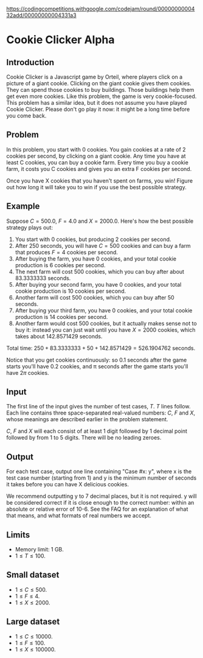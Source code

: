 https://codingcompetitions.withgoogle.com/codejam/round/0000000000432add/00000000004331a3

# Cookie Clicker Alpha

## Introduction

Cookie Clicker is a Javascript game by Orteil, where players click on a picture
of a giant cookie. Clicking on the giant cookie gives them cookies. They can
spend those cookies to buy buildings. Those buildings help them get even more
cookies. Like this problem, the game is very cookie-focused. This problem has a
similar idea, but it does not assume you have played Cookie Clicker. Please
don't go play it now: it might be a long time before you come back.

## Problem

In this problem, you start with 0 cookies. You gain cookies at a rate of 2
cookies per second, by clicking on a giant cookie. Any time you have at least C
cookies, you can buy a cookie farm. Every time you buy a cookie farm, it costs
you C cookies and gives you an extra F cookies per second.

Once you have X cookies that you haven't spent on farms, you win! Figure out
how long it will take you to win if you use the best possible strategy.

## Example

Suppose $C = 500.0$, $F = 4.0$ and $X = 2000.0$. Here's how the best possible strategy
plays out:

1. You start with 0 cookies, but producing 2 cookies per second.
1. After 250 seconds, you will have $C = 500$ cookies and can buy a farm that
produces $F = 4$ cookies per second.
1. After buying the farm, you have 0 cookies, and your total cookie
production is 6 cookies per second.
1. The next farm will cost 500 cookies, which you can buy after about
83.3333333 seconds.
1. After buying your second farm, you have 0 cookies, and your total
cookie production is 10 cookies per second.
1. Another farm will cost 500 cookies, which you can buy after 50 seconds.
1. After buying your third farm, you have 0 cookies, and your total cookie
production is 14 cookies per second.
1. Another farm would cost 500 cookies, but it actually makes sense not to
buy it: instead you can just wait until you have $X = 2000$ cookies, which
takes about 142.8571429 seconds.

Total time: $250 + 83.3333333 + 50 + 142.8571429 = 526.1904762$ seconds.

Notice that you get cookies continuously: so 0.1 seconds after the game starts
you'll have 0.2 cookies, and π seconds after the game starts you'll have $2\pi$
cookies.

## Input

The first line of the input gives the number of test cases, $T$. $T$ lines
follow. Each line contains three space-separated real-valued numbers: $C$, $F$
and $X$, whose meanings are described earlier in the problem statement.

$C$, $F$ and $X$ will each consist of at least 1 digit followed by 1 decimal
point followed by from 1 to 5 digits. There will be no leading zeroes.

## Output

For each test case, output one line containing "Case #x: y", where x is the
test case number (starting from 1) and y is the minimum number of seconds it
takes before you can have X delicious cookies.

We recommend outputting y to 7 decimal places, but it is not required. y will
be considered correct if it is close enough to the correct number: within an
absolute or relative error of 10-6. See the FAQ for an explanation of what that
means, and what formats of real numbers we accept.

## Limits

- Memory limit: 1 GB.
- $1 \leq T \leq 100$.

## Small dataset

- $1 \leq C \leq 500$.
- $1 \leq F \leq 4$.
- $1 \leq X \leq 2000$.

## Large dataset

- $1 \leq C \leq 10000$.
- $1 \leq F \leq 100$.
- $1 \leq X \leq 100000$.
